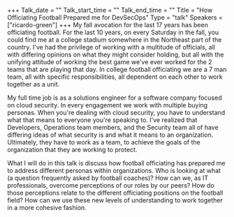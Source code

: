 +++
Talk_date = ""
Talk_start_time = ""
Talk_end_time = ""
Title = "How Officiating Football Prepared me for DevSecOps"
Type = "talk"
Speakers = ["ricardo-green"]
+++
My fall avocation for the last 17 years has been officiating football. For the last 10 years, on every Saturday in the fall, you could find me at a college stadium somewhere in the Northeast part of the country. I've had the privilege of working with a multitude of officials, all with differing opinions on what they might consider holding, but all with the unifying attitude of working the best game we've ever worked for the 2 teams that are playing that day. In college football officiating we are a 7 man team, all with specific responsibilities, all dependent on each other to work together as a unit.

My full time job is as a solutions engineer for a software company focused on cloud security. In every engagement we work with multiple buying personas. When you're dealing with cloud security, you have to understand what that means to everyone you're speaking to. I've realized that Developers, Operations team members, and the Security team all of have differing ideas of what security is and what it means to an organization. Ultimately, they have to work as a team, to achieve the goals of the organization that they are working to protect.

What I will do in this talk is discuss how football officiating has prepared me to address different personas within organizations. Who is looking at what (a question frequently asked by football coaches)? How can we, as IT professionals, overcome perceptions of our roles by our peers? How do those perceptions relate to the different officiating positions on the football field? How can we use these new levels of understanding to work together in a more cohesive fashion.
